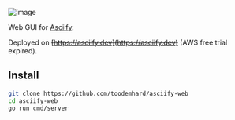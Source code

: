 ![image](https://github.com/lailokkei/asciify-web/assets/100080774/e699eb8e-7eb9-4a67-b055-22ef98b01383)

Web GUI for [Asciify](https://github.com/toodemhard/asciify). 

Deployed on ~~[https://asciify.dev](https://asciify.dev)~~ (AWS free trial expired).

## Install
```sh
git clone https://github.com/toodemhard/asciify-web
cd asciify-web
go run cmd/server
```
